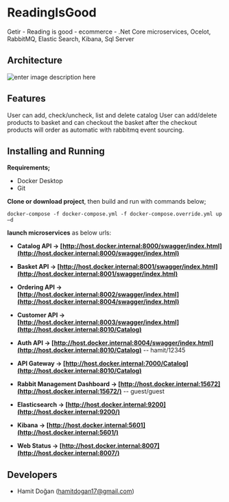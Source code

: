 # ReadingIsGood
Getir - Reading is good - ecommerce - .Net Core microservices, Ocelot, RabbitMQ, Elastic Search, Kibana, Sql Server

## Architecture
![enter image description here](https://user-images.githubusercontent.com/11176913/113098468-2b0fa400-9201-11eb-8b99-07faa71bd9d0.png)


## Features

User can add, check/uncheck, list and delete catalog
User can add/delete products to basket and can checkout the basket after the checkout products will order as automatic with rabbitmq event sourcing.

## Installing and Running
**Requirements;** 
- Docker Desktop
- Git

**Clone or download project**, then build and run with commands below;

    docker-compose -f docker-compose.yml -f docker-compose.override.yml up –d
**launch microservices** as below urls:
-   **Catalog API ->  [http://host.docker.internal:8000/swagger/index.html](http://host.docker.internal:8000/swagger/index.html)**
    
-   **Basket API ->  [http://host.docker.internal:8001/swagger/index.html](http://host.docker.internal:8001/swagger/index.html)**
       
-   **Ordering API ->  [http://host.docker.internal:8002/swagger/index.html](http://host.docker.internal:8004/swagger/index.html)**
-   **Customer API ->  [http://host.docker.internal:8003/swagger/index.html](http://host.docker.internal:8010/Catalog)**
-   **Auth API ->  [http://host.docker.internal:8004/swagger/index.html](http://host.docker.internal:8010/Catalog)**  -- hamit/12345
-   **API Gateway ->  [http://host.docker.internal:7000/Catalog](http://host.docker.internal:8010/Catalog)**
    
-   **Rabbit Management Dashboard ->  [http://host.docker.internal:15672](http://host.docker.internal:15672/)**  -- guest/guest

-   **Elasticsearch ->  [http://host.docker.internal:9200](http://host.docker.internal:9200/)**
    
-   **Kibana ->  [http://host.docker.internal:5601](http://host.docker.internal:5601/)**
    
-   **Web Status ->  [http://host.docker.internal:8007](http://host.docker.internal:8007/)**

## Developers

 - Hamit Doğan (hamitdogan17@gmail.com)

